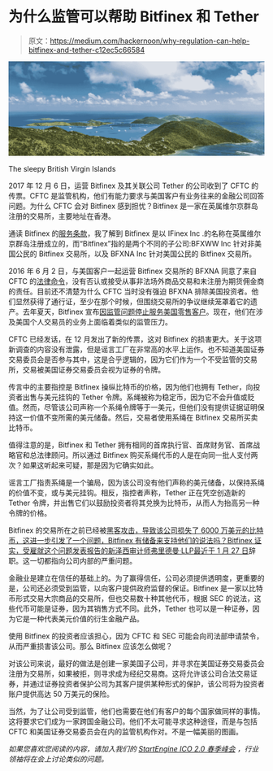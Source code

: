 # 为什么监管可以帮助 Bitfinex 和 Tether

> 原文：<https://medium.com/hackernoon/why-regulation-can-help-bitfinex-and-tether-c12ec5c66584>

![](img/bcb63438541c81289e51301bdfeaf68c.png)

The sleepy British Virgin Islands

2017 年 12 月 6 日，运营 Bitfinex 及其关联公司 Tether 的公司收到了 CFTC 的传票。CFTC 是监管机构，他们有能力要求与美国客户有业务往来的金融公司回答问题。为什么 CFTC 会对 Bitfinex 感到担忧？Bitfinex 是一家在英属维尔京群岛注册的交易所，主要地址在香港。

通读 Bitfinex 的[服务条款](https://www.bitfinex.com/legal/terms)，我了解到 Bitfinex 是以 IFinex Inc .的名称在英属维尔京群岛注册成立的，而“Bitfinex”指的是两个不同的子公司:BFXWW Inc 针对非美国公民的 Bitfinex 交易所，以及 BFXNA Inc 针对美国公民的 Bitfinex 交易所。

2016 年 6 月 2 日，与美国客户一起运营 Bitfinex 交易所的 BFXNA 同意了来自 CFTC 的[法律命令](http://www.cftc.gov/idc/groups/public/@lrenforcementactions/documents/legalpleading/enfbfxnaorder060216.pdf)，没有否认或接受从事非法场外商品交易和未注册为期货佣金商的责任。目前还不清楚为什么 CFTC 当时没有强迫 BFXNA 排除美国投资者。他们显然获得了通行证，至少在那个时候，但围绕交易所的争议继续笼罩着它的遗产。去年夏天，Bitfinex 宣布[因监管问题停止服务美国零售客户](https://news.bitcoin.com/bitfinex-drops-us-customers/)。现在，他们在涉及美国个人交易员的业务上面临着类似的监管压力。

CFTC 已经发话，在 12 月发出了新的传票，这对 Bitfinex 的损害更大。关于这项新调查的内容没有泄露，但是谣言工厂在非常高的水平上运作。也不知道美国证券交易委员会是否参与其中，这是合乎逻辑的，因为它们作为一个不受监管的交易所，交易被美国证券交易委员会视为证券的令牌。

传言中的主要指控是 Bitfinex 操纵比特币的价格，因为他们也拥有 Tether，向投资者出售与美元挂钩的 Tether 令牌。系绳被称为稳定币，因为它不会升值或贬值。然而，尽管该公司声称一个系绳令牌等于一美元，但他们没有提供证据证明保持这一价值不变所需的美元储备。然后，交易者使用系绳在 Bitfinex 交易所买卖比特币。

值得注意的是，Bitfinex 和 Tether 拥有相同的首席执行官、首席财务官、首席战略官和总法律顾问。所以通过 Bitfinex 购买系绳代币的人是在向同一批人支付两次？如果这听起来可疑，那是因为它确实如此。

谣言工厂指责系绳是一个骗局，因为该公司没有他们声称的美元储备，以保持系绳的价值不变，或与美元挂钩。相反，指控者声称，Tether 正在凭空创造新的 Tether 令牌，并出售它们以鼓励投资者将其兑换为比特币，从而人为抬高另一种令牌的价格。

Bitfinex 的交易所在之前已经被[黑客攻击，导致该公司损失了 6000 万美元的比特币，这进一步引发了一个问题，Bitfinex 有储备来支持他们的说法吗？Bitfinex 证实，受雇就这个问题发表报告的新泽西审计师弗里德曼·LLP](https://www.coindesk.com/bitfinex-examined-bitcoin-exchange/)[最近于 1 月 27 日](http://www.businessinsider.com/cryptocurrency-tether-splits-with-its-auditors-friedman-llp-2018-1)辞职。这一切都指向公司内部的严重问题。

金融业是建立在信任的基础上的。为了赢得信任，公司必须提供透明度，更重要的是，公司还必须受到监管，以向客户提供政府监督的保证。Bitfinex 是一家以比特币形式交易大宗商品的交易所，但也交易数十种其他代币，根据 SEC 的说法，这些代币可能是证券，因为其销售方式不同。此外，Tether 也可以是一种证券，因为它是一种代表美元价值的衍生金融产品。

使用 Bitfinex 的投资者应该担心，因为 CFTC 和 SEC 可能会向司法部申请禁令，从而严重损害该公司。那么 Bitfinex 应该怎么做呢？

对该公司来说，最好的做法是创建一家美国子公司，并寻求在美国证券交易委员会注册为交易所，如果被拒，则寻求成为经纪交易商。这将允许该公司合法交易证券，并通过证券投资者保护公司为其客户提供某种形式的保护，该公司将为投资者账户提供高达 50 万美元的保险。

当然，为了让公司受到监管，他们也需要在他们有客户的每个国家做同样的事情。这将要求它们成为一家跨国金融公司。他们不太可能寻求这种途径，而是与包括 CFTC 和美国证券交易委员会在内的监管机构作对。不是一幅美丽的图画。

*如果您喜欢您阅读的内容，请加入我们的* [*StartEngine ICO 2.0 春季峰会*](https://www.startengine.com/pages/summit) *，行业领袖将在会上讨论类似的问题。*